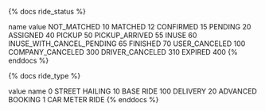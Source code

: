 {% docs ride_status %}

name	value
NOT_MATCHED	10
MATCHED	12
CONFIRMED	15
PENDING	20
ASSIGNED	40
PICKUP	50
PICKUP_ARRIVED	55
INUSE	60
INUSE_WITH_CANCEL_PENDING	65
FINISHED	70
USER_CANCELED	100
COMPANY_CANCELED	300
DRIVER_CANCELED	310
EXPIRED	400
{% enddocs %}

{% docs ride_type %}

value	name
0	STREET HAILING
10	BASE RIDE
100	DELIVERY
20	ADVANCED BOOKING
1	CAR METER RIDE
{% enddocs %}